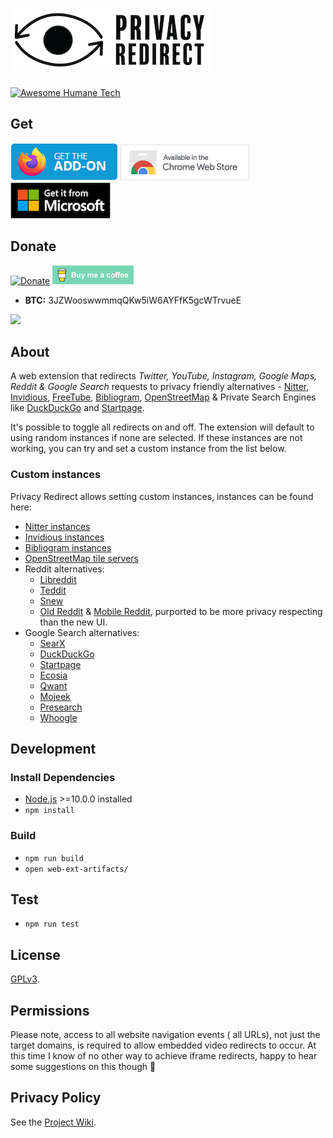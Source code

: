 # ![privacy-redirect](src/assets/images/logo-small.png)

[![Awesome Humane Tech](https://raw.githubusercontent.com/humanetech-community/awesome-humane-tech/main/humane-tech-badge.svg?sanitize=true)](https://github.com/humanetech-community/awesome-humane-tech)

## Get

[![Firefox Add-on](src/assets/images/badge-amo.png)](https://addons.mozilla.org/en-US/firefox/addon/privacy-redirect/)
[![Chrome Extension](src/assets/images/badge-chrome.png)](https://chrome.google.com/webstore/detail/privacy-redirect/pmcmeagblkinmogikoikkdjiligflglb)
[![Edge Extension](src/assets/images/badge-ms.png)](https://microsoftedge.microsoft.com/addons/detail/privacy-redirect/elnabkhcgpajchapppkhiaifkgikgihj)

## Donate

[![Donate](https://liberapay.com/assets/widgets/donate.svg)](https://liberapay.com/SimonBrazell/donate) [![Buy me a coffee](src/assets/images/buy-me-a-coffee.png)](https://www.buymeacoffee.com/SimonBrazell)

- **BTC:** 3JZWooswwmmqQKw5iW6AYFfK5gcWTrvueE

<img src="https://img.shields.io/liberapay/receives/SimonBrazell.svg?logo=liberapay">

## About

A web extension that redirects _Twitter, YouTube, Instagram, Google Maps, Reddit & Google Search_ requests to privacy friendly alternatives - [Nitter](https://github.com/zedeus/nitter), [Invidious](https://github.com/iv-org/invidious), [FreeTube](https://github.com/FreeTubeApp/FreeTube), [Bibliogram](https://sr.ht/~cadence/bibliogram/), [OpenStreetMap](https://www.openstreetmap.org/) & Private Search Engines like [DuckDuckGo](https://duckduckgo.com) and [Startpage](https://startpage.com).

It's possible to toggle all redirects on and off. The extension will default to using random instances if none are selected. If these instances are not working, you can try and set a custom instance from the list below.

### Custom instances

Privacy Redirect allows setting custom instances, instances can be found here:

- [Nitter instances](https://github.com/zedeus/nitter/wiki/Instances)
- [Invidious instances](https://github.com/iv-org/invidious/wiki/Invidious-Instances)
- [Bibliogram instances](https://git.sr.ht/~cadence/bibliogram-docs/tree/master/docs/Instances.md)
- [OpenStreetMap tile servers](https://wiki.openstreetmap.org/wiki/Tile_servers)
- Reddit alternatives:
  - [Libreddit](https://github.com/spikecodes/libreddit#instances)
  - [Teddit](https://codeberg.org/teddit/teddit#instances)
  - [Snew](https://github.com/snew/snew)
  - [Old Reddit](https://old.reddit.com) & [Mobile Reddit](https://i.reddit.com), purported to be more privacy respecting than the new UI.
- Google Search alternatives:
  - [SearX](https://searx.github.io/searx/)
  - [DuckDuckGo](https://duckduckgo.com)
  - [Startpage](https://startpage.com)
  - [Ecosia](https://www.ecosia.org)
  - [Qwant](https://www.qwant.com)
  - [Mojeek](https://www.mojeek.com)
  - [Presearch](https://www.presearch.org)
  - [Whoogle](https://benbusby.com/projects/whoogle-search/)

## Development

### Install Dependencies

- [Node.js](https://nodejs.org/) >=10.0.0 installed
- `npm install`

### Build

- `npm run build`
- `open web-ext-artifacts/`

## Test

- `npm run test`

## License

[GPLv3](LICENSE.txt).

## Permissions

Please note, access to all website navigation events ( all URLs), not just the target domains, is required to allow embedded video redirects to occur. At this time I know of no other way to achieve iframe redirects, happy to hear some suggestions on this though 🙂

## Privacy Policy

See the [Project Wiki](https://github.com/SimonBrazell/privacy-redirect/wiki/Privacy-Policy).
